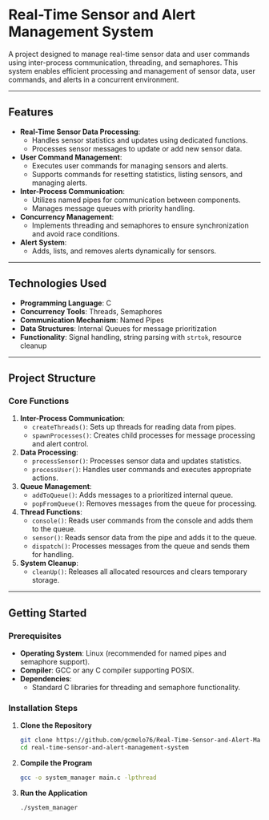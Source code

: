 # Real-Time Sensor and Alert Management System

A project designed to manage real-time sensor data and user commands using inter-process communication, threading, and semaphores. This system enables efficient processing and management of sensor data, user commands, and alerts in a concurrent environment.

---

## Features

- **Real-Time Sensor Data Processing**:
  - Handles sensor statistics and updates using dedicated functions.
  - Processes sensor messages to update or add new sensor data.
- **User Command Management**:
  - Executes user commands for managing sensors and alerts.
  - Supports commands for resetting statistics, listing sensors, and managing alerts.
- **Inter-Process Communication**:
  - Utilizes named pipes for communication between components.
  - Manages message queues with priority handling.
- **Concurrency Management**:
  - Implements threading and semaphores to ensure synchronization and avoid race conditions.
- **Alert System**:
  - Adds, lists, and removes alerts dynamically for sensors.

---

## Technologies Used

- **Programming Language**: C
- **Concurrency Tools**: Threads, Semaphores
- **Communication Mechanism**: Named Pipes
- **Data Structures**: Internal Queues for message prioritization
- **Functionality**: Signal handling, string parsing with `strtok`, resource cleanup

---

## Project Structure

### Core Functions

1. **Inter-Process Communication**:
   - `createThreads()`: Sets up threads for reading data from pipes.
   - `spawnProcesses()`: Creates child processes for message processing and alert control.
2. **Data Processing**:
   - `processSensor()`: Processes sensor data and updates statistics.
   - `processUser()`: Handles user commands and executes appropriate actions.
3. **Queue Management**:
   - `addToQueue()`: Adds messages to a prioritized internal queue.
   - `popFromQueue()`: Removes messages from the queue for processing.
4. **Thread Functions**:
   - `console()`: Reads user commands from the console and adds them to the queue.
   - `sensor()`: Reads sensor data from the pipe and adds it to the queue.
   - `dispatch()`: Processes messages from the queue and sends them for handling.
5. **System Cleanup**:
   - `cleanUp()`: Releases all allocated resources and clears temporary storage.

---

## Getting Started

### Prerequisites

- **Operating System**: Linux (recommended for named pipes and semaphore support).
- **Compiler**: GCC or any C compiler supporting POSIX.
- **Dependencies**:
  - Standard C libraries for threading and semaphore functionality.

### Installation Steps

1. **Clone the Repository**
   ```bash
   git clone https://github.com/gcmelo76/Real-Time-Sensor-and-Alert-Management-System.git
   cd real-time-sensor-and-alert-management-system

2. **Compile the Program**
   ```bash
   gcc -o system_manager main.c -lpthread

3. **Run the Application**
   ```bash
   ./system_manager
